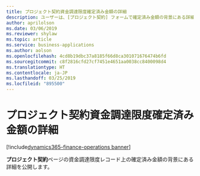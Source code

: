 ```yaml
---
title: プロジェクト契約資金調達限度確定済み金額の詳細
description: ユーザーは、[プロジェクト契約] フォームで確定済み金額の背景にある詳細を見ることができます。
author: aprilolson
ms.date: 03/06/2019
ms.reviewer: shylaw
ms.topic: article
ms.service: business-applications
ms.author: aolson
ms.openlocfilehash: 4cd8b19dbc37a8185f66d8ca301071676474b6fd
ms.sourcegitcommit: c8f2816cfd27cf7451e4651aa0038cc8400098d4
ms.translationtype: HT
ms.contentlocale: ja-JP
ms.lasthandoff: 03/25/2019
ms.locfileid: "895500"
---
```

# <a name="project-contract-funding-limit-committed-amount-detail"></a>プロジェクト契約資金調達限度確定済み金額の詳細 
[!include[dynamics365-finance-operations banner](../includes/dynamics365-finance-operations.md)]


**プロジェクト契約**ページの資金調達限度レコード上の確定済み金額の背景にある詳細を公開します。
